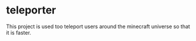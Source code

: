 # teleporter
This project is used too teleport users around the minecraft universe so that it is faster.
